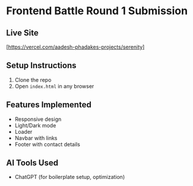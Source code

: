 # Frontend Battle Round 1 Submission

## Live Site
[https://vercel.com/aadesh-phadakes-projects/serenity]

## Setup Instructions
1. Clone the repo
2. Open `index.html` in any browser

## Features Implemented
- Responsive design
- Light/Dark mode
- Loader
- Navbar with links
- Footer with contact details


## AI Tools Used
- ChatGPT (for boilerplate setup, optimization)

